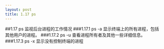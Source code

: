 ```yaml
---
layout: post
title: 1.17 ps
---
```

##1.17 ps
监视后台进程的工作情况
###1.17.1 ps -a
显示终端上的所有进程，包括其他用户的进程。
###1.17.2 ps -u
查看进程所有者及其他一些详细信息。
###1.17.3 ps -x
显示没有控制终端的进程
